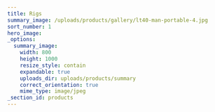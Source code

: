 ```yaml
---
title: Rigs
summary_image: /uploads/products/gallery/lt40-man-portable-4.jpg
sort_number: 1
hero_image:
_options:
  summary_image:
    width: 800
    height: 1000
    resize_style: contain
    expandable: true
    uploads_dir: uploads/products/summary
    correct_orientation: true
    mime_type: image/jpeg
_section_id: products
---
```


